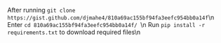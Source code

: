 After running ```git clone https://gist.github.com/djmahe4/810a69ac155bf94fa3eefc954bb0a14f```\n
Enter ```cd 810a69ac155bf94fa3eefc954bb0a14f/ ```\n
Run ```pip install -r requirements.txt``` to download required files\n
